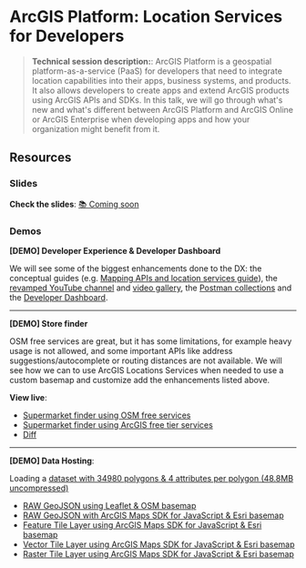 # ArcGIS Platform: Location Services for Developers

> **Technical session description:**: ArcGIS Platform is a geospatial platform-as-a-service (PaaS) for developers that need to integrate location capabilities into their apps, business systems, and products. It also allows developers to create apps and extend ArcGIS products using ArcGIS APIs and SDKs. In this talk, we will go through what's new and what's different between ArcGIS Platform and ArcGIS Online or ArcGIS Enterprise when developing apps and how your organization might benefit from it.

## Resources

### Slides

**Check the slides**: [📚 Coming soon](https://www.esri.com/en-us/about/events/index/proceedings)

### Demos

**\[DEMO\] Developer Experience & Developer Dashboard** 

We will see some of the biggest enhancements done to the DX: the conceptual guides (e.g. [Mapping APIs and location services guide](https://developers.arcgis.com/documentation/mapping-apis-and-services/)), the [revamped YouTube channel](https://www.youtube.com/@EsriDevs) and [video gallery](https://mediaspace.esri.com/category/ArcGIS+Developers/244548402), the [Postman collections](https://www.postman.com/arcgis-developer) and the [Developer Dashboard](https://developers.arcgis.com/dashboard/).

---

**\[DEMO\] Store finder**

OSM free services are great, but it has some limitations, for
example heavy usage is not allowed, and some important APIs like address suggestions/autocomplete or routing distances are not available. 
We will see how we can to use ArcGIS Locations Services when needed to use a 
custom basemap and customize add the enhancements listed above.

**View live**: 
* [Supermarket finder using OSM free services](https://esridevevents.github.io/arcgis-platform-location-services-for-developers-2023/supermarket-finder-demo.html)
* [Supermarket finder using ArcGIS free tier services](https://esridevevents.github.io/arcgis-platform-location-services-for-developers-2023/supermarket-finder-demo-enhanced.html)
* [Diff](https://github.com/EsriDevEvents/arcgis-platform-location-services-for-developers-2023/commit/da06b6df638436e2198c2b0d96ce693bb6fde73b)

---

**\[DEMO\] Data Hosting**: 

Loading a [dataset with 34980 polygons & 4 attributes per polygon (48.8MB uncompressed)](https://hhkaos2.maps.arcgis.com/home/item.html?id=d1ce356f049d47bea501a80f1485d490)
* [RAW GeoJSON using Leaflet & OSM basemap](https://esridevevents.github.io/arcgis-platform-location-services-for-developers-2023/leaflet-geojson.html)
* [RAW GeoJSON with ArcGIS Maps SDK for JavaScript & Esri basemap](https://esridevevents.github.io/arcgis-platform-location-services-for-developers-2023/arcgis-js-sdk-geojson.html)
* [Feature Tile Layer using ArcGIS Maps SDK for JavaScript & Esri basemap](https://esridevevents.github.io/arcgis-platform-location-services-for-developers-2023/arcgis-js-sdk-fs.html)
* [Vector Tile Layer using ArcGIS Maps SDK for JavaScript & Esri basemap](https://esridevevents.github.io/arcgis-platform-location-services-for-developers-2023/arcgis-js-sdk-vt.html)
* [Raster Tile Layer using ArcGIS Maps SDK for JavaScript & Esri basemap](https://esridevevents.github.io/arcgis-platform-location-services-for-developers-2023/arcgis-js-sdk-raster.html)